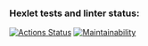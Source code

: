 ### Hexlet tests and linter status:
[![Actions Status](https://github.com/RomanKovgan/frontend-project-11/workflows/hexlet-check/badge.svg)](https://github.com/RomanKovgan/frontend-project-11/actions)
[![Maintainability](https://api.codeclimate.com/v1/badges/72fa83fa61af3e63696f/maintainability)](https://codeclimate.com/github/RomanKovgan/frontend-project-11/maintainability)
